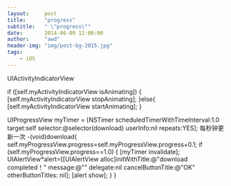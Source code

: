 ```yaml
---
layout:     post
title:      "progress"
subtitle:   " \"progress\""
date:       2014-06-09 12:00:00
author:     "awd"
header-img: "img/post-bg-2015.jpg"
tags:
    - iOS
---
```

UIActivityIndicatorView

if ([self.myActivityIndicatorView isAnimating]) {
        [self.myActivityIndicatorView stopAnimating];
    }else{
        [self.myActivityIndicatorView startAnimating];
    }

UIProgressView
myTimer = [NSTimer scheduledTimerWithTimeInterval:1.0
                                               target:self
                                             selector:@selector(download)
                                             userInfo:nil
                                              repeats:YES];
每秒钟更新一次
-(void)download{
    self.myProgressView.progress=self.myProgressView.progress+0.1;
    if (self.myProgressView.progress==1.0) {
        [myTimer invalidate];
        UIAlertView*alert=[[UIAlertView  alloc]initWithTitle:@"download completed！"
                                                     message:@""
                                                    delegate:nil
                                           cancelButtonTitle:@"OK"
                                           otherButtonTitles: nil];
        [alert show];
    }
}

